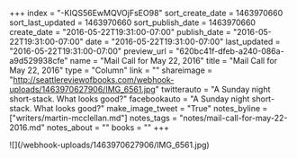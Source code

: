 +++
index = "-KIQS56EwMQVOjFsEO98"
sort_create_date = 1463970660
sort_last_updated = 1463970660
sort_publish_date = 1463970660
create_date = "2016-05-22T19:31:00-07:00"
publish_date = "2016-05-22T19:31:00-07:00"
date = "2016-05-22T19:31:00-07:00"
last_updated = "2016-05-22T19:31:00-07:00"
preview_url = "620bc41f-dfeb-a240-086a-a9d529938cfe"
name = "Mail Call for May 22, 2016"
title = "Mail Call for May 22, 2016"
type = "Column"
link = ""
shareimage = "http://seattlereviewofbooks.com/webhook-uploads/1463970627906/IMG_6561.jpg"
twitterauto = "A Sunday night short-stack. What looks good?"
facebookauto = "A Sunday night short-stack. What looks good?"
make_image_tweet = "True"
notes_byline = ["writers/martin-mcclellan.md"]
notes_tags = "notes/mail-call-for-may-22-2016.md"
notes_about = ""
books = ""
+++
<p class="image">![](/webhook-uploads/1463970627906/IMG_6561.jpg)</p>